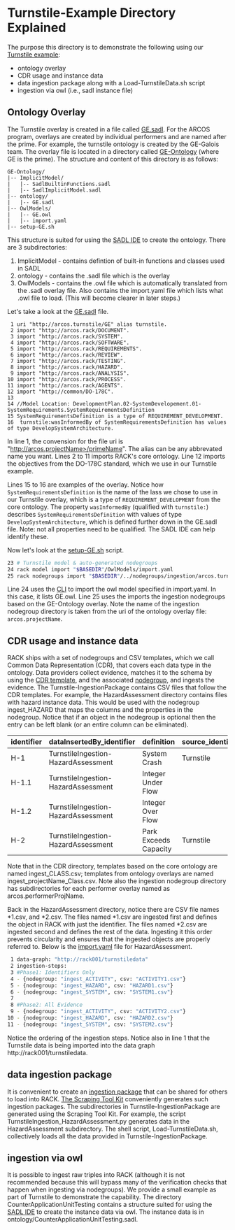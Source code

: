 # Turnstile-Example Directory Explained
The purpose this directory is to demonstrate the following using our [Turnstile example](https://github.com/ge-high-assurance/RACK/wiki/Turnstile-Example):
* ontology overlay 
* CDR usage and instance data
* data ingestion package along with a Load-TurnstileData.sh script
* ingestion via owl (i.e., sadl instance file)

## Ontology Overlay
The Turnstile overlay is created in a file called [GE.sadl](https://github.com/ge-high-assurance/RACK/blob/TurnstileUpdate/GE-Ontology/ontology/GE.sadl). For the ARCOS program, overlays are created by individual performers and are named after the prime. For example, the turnstile ontology is created by the GE-Galois team. The overlay file is located in a directory called [GE-Ontology](https://github.com/ge-high-assurance/RACK/blob/TurnstileUpdate/GE-Ontology/) (where GE is the prime). The structure and content of this directory is as follows:
```text
GE-Ontology/
|-- ImplicitModel/
|   |-- SadlBuiltinFunctions.sadl
|   |-- SadlImplicitModel.sadl
|-- ontology/
|   |-- GE.sadl
|-- OwlModels/
|   |-- GE.owl
|   |-- import.yaml
|-- setup-GE.sh
```
This structure is suited for using the [SADL IDE](https://github.com/SemanticApplicationDesignLanguage/sadl) to create the ontology. There are 3 subdirectories:
1) ImplicitModel - contains defintion of built-in functions and classes used in SADL
2) ontology - contains the .sadl file which is the overlay
3) OwlModels - contains the .owl file which is automatically translated from the .sadl overlay file. Also contains the import.yaml file which lists what .owl file to load. (This will become clearer in later steps.)

Let's take a look at the [GE.sadl](https://github.com/ge-high-assurance/RACK/blob/TurnstileUpdate/GE-Ontology/ontology/GE.sadl) file.
```
 1 uri "http://arcos.turnstile/GE" alias turnstile.
 2 import "http://arcos.rack/DOCUMENT".
 3 import "http://arcos.rack/SYSTEM".
 4 import "http://arcos.rack/SOFTWARE".
 5 import "http://arcos.rack/REQUIREMENTS".
 6 import "http://arcos.rack/REVIEW".
 7 import "http://arcos.rack/TESTING".
 8 import "http://arcos.rack/HAZARD".
 9 import "http://arcos.rack/ANALYSIS".
10 import "http://arcos.rack/PROCESS".
11 import "http://arcos.rack/AGENTS".
12 import "http://common/DO-178C".
13
14 //Model Location: DevelopmentPlan.02-SystemDevelopement.01-SystemRequirements.SystemRequirementsDefinition
15 SystemRequirementsDefinition is a type of REQUIREMENT_DEVELOPMENT.
16  turnstile:wasInformedBy of SystemRequirementsDefinition has values of type DevelopSystemArchitecture.
```
In line 1, the convension for the file uri is "http://arcos.projectName>/primeName". The alias can be any abbrevated name you want. Lines 2 to 11 imports RACK's core ontology. Line 12 imports the objectives from the DO-178C standard, which we use in our Turnstile example.

Lines 15 to 16 are examples of the overlay. Notice how `SystemRequirementsDefinition` is the name of the lass we chose to use in our Turnstile overlay, which is a type of `REQUIREMENT_DEVELOPMENT` from the core ontology. The property `wasInformedBy` (qualified with `turnstile:`) describes `SystemRequirementsDefinition` with values of type `DevelopSystemArchitecture`, which is defined further down in the GE.sadl file. Note: not all properties need to be qualified. The SADL IDE can help identify these.

Now let's look at the [setup-GE.sh](https://github.com/ge-high-assurance/RACK/blob/TurnstileUpdate/GE-Ontology/setup-GE.sh) script.
```sh
23 # Turnstile model & auto-generated nodegroups
24 rack model import "$BASEDIR"/OwlModels/import.yaml
25 rack nodegroups import "$BASEDIR"/../nodegroups/ingestion/arcos.turnstile
```
Line 24 uses the [CLI](https://github.com/ge-high-assurance/RACK/tree/master/cli) to import the owl model specified in import.yaml. In this case, it lists GE.owl. Line 25 uses the imports the ingestion nodegroups based on the GE-Ontology overlay. Note the name of the ingestion nodegroup directory is taken from the uri of the ontology overlay file: `arcos.projectName`.

## CDR usage and instance data
RACK ships with a set of nodegroups and CSV templates, which we call Common Data Representation (CDR), that covers each data type in the ontology. Data providers collect evidence, matches it to the schema by using the [CDR template](https://github.com/ge-high-assurance/RACK/tree/TurnstileUpdate/nodegroups/CDR), and the associated [nodegroup](https://github.com/ge-high-assurance/RACK/tree/TurnstileUpdate/nodegroups/ingestion/arcos.rack), and ingests the evidence. The Turnstile-IngestionPackage contains CSV files that follow the CDR templates. For example, the HazardAssessment directory contains files with hazard instance data. This would be used with the nodegroup ingest_HAZARD that maps the columns and the properties in the nodegroup. Notice that if an object in the nodegroup is optional then the entry can be left blank (or an entire column can be eliminated).

|identifier|dataInsertedBy_identifier|definition|source_identifier|wasDerivedFrom_identifier|
|---|---|---|---|---|
|H-1|TurnstileIngestion-HazardAssessment|System Crash|Turnstile||	
|H-1.1|TurnstileIngestion-HazardAssessment|Integer Under Flow||H-1|
|H-1.2|TurnstileIngestion-HazardAssessment|Integer Over Flow||H-1|
|H-2|TurnstileIngestion-HazardAssessment|Park Exceeds Capacity|Turnstile||	

Note that in the CDR directory, templates based on the core ontology are named ingest_CLASS.csv; templates from ontology overlays are named ingest_projectName_Class.csv. Note also the ingestion nodegroup directory has subdirectories for each performer overlay named as arcos.performerProjName.

Back in the HazardAssessment directory, notice there are CSV file names *1.csv, and *2.csv. The files named *1.csv are ingested first and defines the object in RACK with just the identifier. The files named *2.csv are ingested second and defines the rest of the data. Ingesting it this order prevents circularity and ensures that the ingested objects are properly referred to. Below is the [import.yaml](Turnstile-IngestionPackage/HazardAssessment/import.yaml) file for HazardAssessment.
```sh
 1 data-graph: "http://rack001/turnstiledata"
 2 ingestion-steps:
 3 #Phase1: Identifiers Only
 4 - {nodegroup: "ingest_ACTIVITY", csv: "ACTIVITY1.csv"}
 5 - {nodegroup: "ingest_HAZARD", csv: "HAZARD1.csv"}
 6 - {nodegroup: "ingest_SYSTEM", csv: "SYSTEM1.csv"}
 7
 8 #Phase2: All Evidence
 9 - {nodegroup: "ingest_ACTIVITY", csv: "ACTIVITY2.csv"}
10 - {nodegroup: "ingest_HAZARD", csv: "HAZARD2.csv"}
11 - {nodegroup: "ingest_SYSTEM", csv: "SYSTEM2.csv"}
```
Notice the ordering of the ingestion steps. Notice also in line 1 that the Turnstile data is being imported into the data graph http://rack001/turnstiledata.

## data ingestion package
It is convenient to create an [ingestion package](https://github.com/ge-high-assurance/RACK/wiki#preparing-your-own-data) that can be shared for others to load into RACK. [The Scraping Tool Kit](https://github.com/ge-high-assurance/RACK/tree/master/ScrapingToolKit) conveniently generates such ingestion packages. The subdirectories in Turnstile-IngestionPackage are generated using the Scraping Tool Kit. For example, the script TurnstileIngestion_HazardAssessment.py generates data in the HazardAssessment subdirectory. The shell script, Load-TurnstileData.sh, collectively loads all the data provided in Turnstile-IngestionPackage.

## ingestion via owl 
It is possible to ingest raw triples into RACK (although it is not recommended because this will bypass many of the verification checks that happen when ingesting via nodegroups). We provide a small example as part of Turnstile to demonstrate the capability. The directory CounterApplicationUnitTesting contains a structure suited for using the [SADL IDE](https://github.com/SemanticApplicationDesignLanguage/sadl) to create the instance data via owl. The instance data is in ontology/CounterApplicationUnitTesting.sadl.
